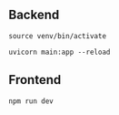 ## Backend 

```
source venv/bin/activate

uvicorn main:app --reload

```

## Frontend

```
npm run dev
```